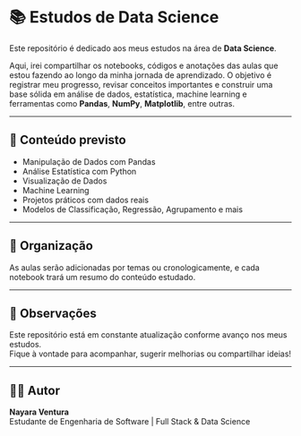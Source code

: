 # 📚 Estudos de Data Science

Este repositório é dedicado aos meus estudos na área de **Data Science**.

Aqui, irei compartilhar os notebooks, códigos e anotações das aulas que estou fazendo ao longo da minha jornada de aprendizado. O objetivo é registrar meu progresso, revisar conceitos importantes e construir uma base sólida em análise de dados, estatística, machine learning e ferramentas como **Pandas**, **NumPy**, **Matplotlib**, entre outras.

---

## 🚀 Conteúdo previsto

- Manipulação de Dados com Pandas
- Análise Estatística com Python
- Visualização de Dados
- Machine Learning
- Projetos práticos com dados reais
- Modelos de Classificação, Regressão, Agrupamento e mais

---

## 📁 Organização

As aulas serão adicionadas por temas ou cronologicamente, e cada notebook trará um resumo do conteúdo estudado.

---

## 📌 Observações

Este repositório está em constante atualização conforme avanço nos meus estudos.  
Fique à vontade para acompanhar, sugerir melhorias ou compartilhar ideias!

---

## 👩‍💻 Autor

**Nayara Ventura**  
Estudante de Engenharia de Software | Full Stack & Data Science

